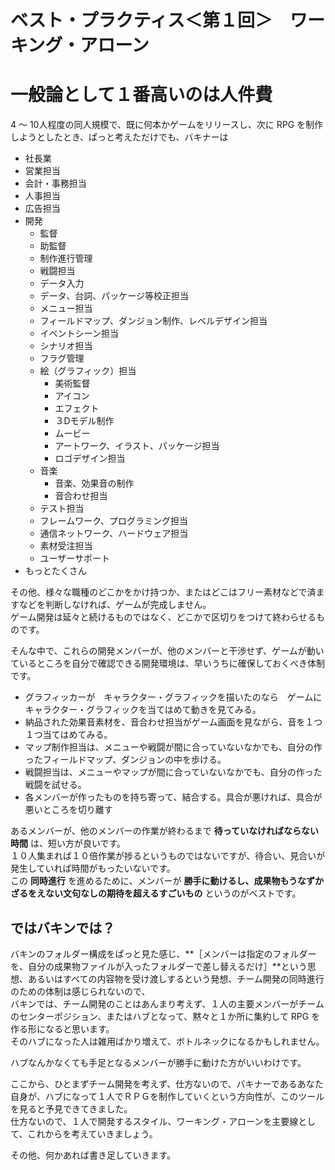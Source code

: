 # ベスト・プラクティス＜第１回＞　ワーキング・アローン

# 一般論として１番高いのは人件費

4 ～ 10人程度の同人規模で、既に何本かゲームをリリースし、次に RPG を制作しようとしたとき、ぱっと考えただけでも、バキナーは  

* 社長業
* 営業担当
* 会計・事務担当
* 人事担当
* 広告担当
* 開発
    * 監督
    * 助監督
    * 制作進行管理
    * 戦闘担当
    * データ入力
    * データ、台詞、パッケージ等校正担当
    * メニュー担当
    * フィールドマップ、ダンジョン制作、レベルデザイン担当
    * イベントシーン担当
    * シナリオ担当
    * フラグ管理
    * 絵（グラフィック）担当
        * 美術監督
        * アイコン
        * エフェクト
        * ３Dモデル制作
        * ムービー
        * アートワーク、イラスト、パッケージ担当
        * ロゴデザイン担当
    * 音楽
        * 音楽、効果音の制作
        * 音合わせ担当
    * テスト担当
    * フレームワーク、プログラミング担当
    * 通信ネットワーク、ハードウェア担当
    * 素材受注担当
    * ユーザーサポート
* もっとたくさん

その他、様々な職種のどこかをかけ持つか、またはどこはフリー素材などで済ますなどを判断しなければ、ゲームが完成しません。  
ゲーム開発は延々と続けるものではなく、どこかで区切りをつけて終わらせるものです。  

そんな中で、これらの開発メンバーが、他のメンバーと干渉せず、ゲームが動いているところを自分で確認できる開発環境は、早いうちに確保しておくべき体制です。  

* グラフィッカーが　キャラクター・グラフィックを描いたのなら　ゲームにキャラクター・グラフィックを当てはめて動きを見てみる。
* 納品された効果音素材を、音合わせ担当がゲーム画面を見ながら、音を１つ１つ当てはめてみる。
* マップ制作担当は、メニューや戦闘が間に合っていないなかでも、自分の作ったフィールドマップ、ダンジョンの中を歩ける。
* 戦闘担当は、メニューやマップが間に合っていないなかでも、自分の作った戦闘を試せる。
* 各メンバーが作ったものを持ち寄って、結合する。具合が悪ければ、具合が悪いところを切り離す

あるメンバーが、他のメンバーの作業が終わるまで **待っていなければならない時間** は、短い方が良いです。  
１０人集まれば１０倍作業が捗るというものではないですが、待合い、見合いが発生していれば時間がもったいないです。  
この **同時進行** を進めるために、メンバーが **勝手に動けるし、成果物もうなずかざるをえない文句なしの期待を超えるすごいもの** というのがベストです。  

## ではバキンでは？

バキンのフォルダー構成をぱっと見た感じ、**［メンバーは指定のフォルダーを、自分の成果物ファイルが入ったフォルダーで差し替えるだけ］**という思想、あるいはすべての内容物を受け渡しするという発想、チーム開発の同時進行のための体制は感じられないので、  
バキンでは、チーム開発のことはあんまり考えず、１人の主要メンバーがチームのセンターポジション、またはハブとなって、黙々と１か所に集約して RPG を作る形になると思います。  
そのハブになった人は雑用ばかり増えて、ボトルネックになるかもしれません。  

ハブなんかなくても手足となるメンバーが勝手に動けた方がいいわけです。  

ここから、ひとまずチーム開発を考えず、仕方ないので、バキナーであるあなた自身が、ハブになって１人でＲＰＧを制作していくという方向性が、このツールを見ると予見できてきました。  
仕方ないので、１人で開発するスタイル、ワーキング・アローンを主要線として、これからを考えていきましょう。  

その他、何かあれば書き足していきます。  
